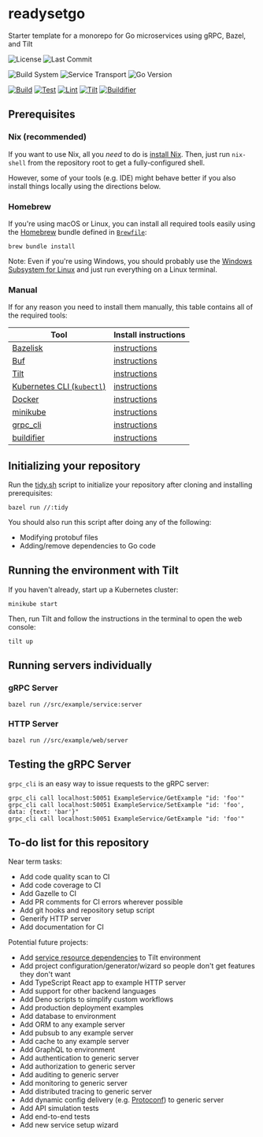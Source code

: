 # readysetgo

Starter template for a monorepo for Go microservices using gRPC, Bazel, and Tilt

![License](https://img.shields.io/github/license/stabai/readysetgo?label=License)
![Last Commit](https://img.shields.io/github/last-commit/stabai/readysetgo?label=Last%20Commit)

![Build System](https://img.shields.io/badge/Build%20System-Bazel-43a047)
![Service Transport](https://img.shields.io/badge/Service%20Transport-gRPC-244c5a)
![Go Version](https://img.shields.io/github/go-mod/go-version/stabai/readysetgo/main?label=Go%20Version)

[![Build](https://github.com/stabai/readysetgo/actions/workflows/build.yml/badge.svg)](https://github.com/stabai/readysetgo/actions/workflows/build.yml)
[![Test](https://github.com/stabai/readysetgo/actions/workflows/test.yml/badge.svg)](https://github.com/stabai/readysetgo/actions/workflows/test.yml)
[![Lint](https://github.com/stabai/readysetgo/actions/workflows/lint.yml/badge.svg)](https://github.com/stabai/readysetgo/actions/workflows/lint.yml)
[![Tilt](https://github.com/stabai/readysetgo/actions/workflows/tilt.yml/badge.svg)](https://github.com/stabai/readysetgo/actions/workflows/tilt.yml)
[![Buildifier](https://github.com/stabai/readysetgo/actions/workflows/buildifier.yml/badge.svg)](https://github.com/stabai/readysetgo/actions/workflows/buildifier.yml)

## Prerequisites

### Nix (recommended)

If you want to use Nix, all you *need* to do is
[install Nix](https://nixos.org/download.html). Then, just run `nix-shell` from
the repository root to get a fully-configured shell.

However, some of your tools (e.g. IDE) might behave better if you also install
things locally using the directions below.

### Homebrew

If you're using macOS or Linux, you can install all required tools easily using
the [Homebrew](https://brew.sh/) bundle defined in [`Brewfile`](Brewfile):

```shell
brew bundle install
```

Note: Even if you're using Windows, you should probably use the
[Windows Subsystem for Linux](https://docs.microsoft.com/en-us/windows/wsl/about)
and just run everything on a Linux terminal.

### Manual

If for any reason you need to install them manually, this table contains all of
the required tools:

| Tool                                                                                 | Install instructions                                                                            |
|--------------------------------------------------------------------------------------| ----------------------------------------------------------------------------------------------- |
| [Bazelisk](https://github.com/bazelbuild/bazelisk)                                   | [instructions](https://docs.bazel.build/versions/main/install-bazelisk.html)                    |
| [Buf](https://buf.build)                                                             | [instructions](https://docs.buf.build/installation)                                              |
| [Tilt](https://tilt.dev)                                                             | [instructions](https://docs.tilt.dev/install.html)                                              |
| [Kubernetes CLI (`kubectl`)](https://kubernetes.io/docs/reference/kubectl/overview/) | [instructions](https://kubernetes.io/docs/tasks/tools/#kubectl)                                 |
| [Docker](https://www.docker.com)                                                     | [instructions](https://docs.docker.com/get-docker/)                                             |
| [minikube](https://minikube.sigs.k8s.io)                                             | [instructions](https://minikube.sigs.k8s.io/docs/)                                              |
| [grpc_cli](https://github.com/grpc/grpc/blob/master/doc/command_line_tool.md)        | [instructions](https://github.com/grpc/grpc/blob/master/doc/command_line_tool.md#code-location) |
| [buildifier](https://github.com/bazelbuild/buildtools/tree/master/buildifier)        | [instructions](https://github.com/bazelbuild/buildtools/tree/master/buildifier#setup)           |

## Initializing your repository

Run the [tidy.sh](tidy.sh) script to initialize your repository after cloning
and installing prerequisites:

```shell
bazel run //:tidy
```

You should also run this script after doing any of the following:
- Modifying protobuf files
- Adding/remove dependencies to Go code

## Running the environment with Tilt

If you haven't already, start up a Kubernetes cluster:

```shell
minikube start
```

Then, run Tilt and follow the instructions in the terminal to open the web console:

```shell
tilt up
```

## Running servers individually

### gRPC Server

```shell
bazel run //src/example/service:server
```

### HTTP Server

```shell
bazel run //src/example/web/server
```

## Testing the gRPC Server

`grpc_cli` is an easy way to issue requests to the gRPC server:

```shell
grpc_cli call localhost:50051 ExampleService/GetExample "id: 'foo'"
grpc_cli call localhost:50051 ExampleService/SetExample "id: 'foo', data: {text: 'bar'}"
grpc_cli call localhost:50051 ExampleService/GetExample "id: 'foo'"
```

## To-do list for this repository

Near term tasks:

- Add code quality scan to CI
- Add code coverage to CI
- Add Gazelle to CI
- Add PR comments for CI errors wherever possible
- Add git hooks and repository setup script
- Generify HTTP server
- Add documentation for CI

Potential future projects:

- Add [service resource dependencies](https://docs.tilt.dev/resource_dependencies.html) to Tilt environment
- Add project configuration/generator/wizard so people don't get features they don't want
- Add TypeScript React app to example HTTP server
- Add support for other backend languages
- Add Deno scripts to simplify custom workflows
- Add production deployment examples
- Add database to environment
- Add ORM to any example server
- Add pubsub to any example server
- Add cache to any example server
- Add GraphQL to environment
- Add authentication to generic server
- Add authorization to generic server
- Add auditing to generic server
- Add monitoring to generic server
- Add distributed tracing to generic server
- Add dynamic config delivery (e.g. [Protoconf](https://github.com/protoconf/protoconf)) to generic server
- Add API simulation tests
- Add end-to-end tests
- Add new service setup wizard
